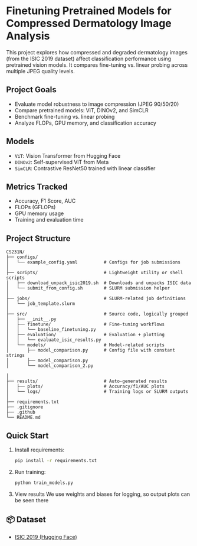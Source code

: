 # Finetuning Pretrained Models for Compressed Dermatology Image Analysis

This project explores how compressed and degraded dermatology images (from the ISIC 2019 dataset) affect classification performance using pretrained vision models. It compares fine-tuning vs. linear probing across multiple JPEG quality levels.

## Project Goals

- Evaluate model robustness to image compression (JPEG 90/50/20)
- Compare pretrained models: ViT, DINOv2, and SimCLR
- Benchmark fine-tuning vs. linear probing
- Analyze FLOPs, GPU memory, and classification accuracy

## Models

- `ViT`: Vision Transformer from Hugging Face
- `DINOv2`: Self-supervised ViT from Meta
- `SimCLR`: Contrastive ResNet50 trained with linear classifier

## Metrics Tracked

- Accuracy, F1 Score, AUC
- FLOPs (GFLOPs)
- GPU memory usage
- Training and evaluation time

## Project Structure

```
CS231N/
├── configs/                         
│   └── example_config.yaml          # Configs for job submissions
│
├── scripts/                         # Lightweight utility or shell scripts
│   ├── download_unpack_isic2019.sh  # Downloads and unpacks ISIC data
│   └── submit_from_config.sh        # SLURM submission helper
│
├── jobs/                            # SLURM-related job definitions
│   └── job_template.slurm
│
├── src/                             # Source code, logically grouped
│   ├── __init__.py
│   ├── finetune/                    # Fine-tuning workflows
│   │   └── baseline_finetuning.py
│   ├── evaluation/                  # Evaluation + plotting
│   │   └── evaluate_isic_results.py
│   └── models/                      # Model-related scripts
│       ├── model_comparison.py      # Config file with constant strings
│       ├── model_comparison.py
│       └── model_comparison_2.py

│
├── results/                         # Auto-generated results
│   ├── plots/                       # Accuracy/f1/AUC plots
│   └── logs/                        # Training logs or SLURM outputs
│
├── requirements.txt
├── .gitignore
├── .github
└── README.md   
```

## Quick Start

1. Install requirements:
   ```bash
   pip install -r requirements.txt
   ```

2. Run training:
   ```bash
   python train_models.py
   ```

3. View results
   We use weights and biases for logging, so output plots can be seen there

## 📦 Dataset

- [ISIC 2019 (Hugging Face)](https://huggingface.co/datasets/MKZuziak/ISIC_2019_224)